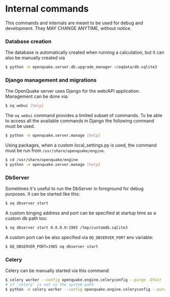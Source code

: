 # Internal commands

This commands and internals are meant to be used for debug and development. They MAY CHANGE ANYTIME, without notice.

### Database creation

The database is automatically created when running a calculation, but it can also be manually created via

```bash
$ python -m openquake.server.db.upgrade_manager ~/oqdata/db.sqlite3
```

### Django management and migrations

The OpenQuake server uses Django for the web/API application. Management can be done via:

```bash
$ oq webui [help]
```
The `oq webui` command provides a limited subset of commands. To be able to access all the available commands in Django the following command must be used.

```bash
$ python -m openquake.server.manage [help]
```

Using packages, when a custom local_settings.py is used, the command must be run from `/usr/share/openquake/engine`.

```bash
$ cd /usr/share/openquake/engine
$ python -m openquake.server.manage [help]
```

### DbServer

Sometimes it's useful to run the DbServer in foreground for debug purposes. It can be started like this:

```bash
$ oq dbserver start
```

A custom binging address and port can be specified at startup time as a custom db path too:

```bash
$ oq dbserver start 0.0.0.0:1985 /tmp/customdb.sqlite3
```

A custom port can be also specified via `OQ_DBSERVER_PORT` env variable:

```bash
$ OQ_DBSERVER_PORT=1985 oq dbserver start
```

### Celery

Celery can be manually started via this command:

```bash
$ celery worker --config openquake.engine.celeryconfig --purge -Ofair
# if 'celery' is not in the system path 
$ python -m celery worker --config openquake.engine.celeryconfig --purge -Ofair
```
